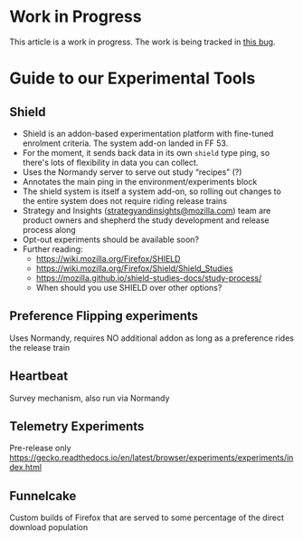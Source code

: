 # Work in Progress

This article is a work in progress.
The work is being tracked in
[this bug](https://bugzilla.mozilla.org/show_bug.cgi?id=1341812).

# Guide to our Experimental Tools

## Shield
* Shield is an addon-based experimentation platform with fine-tuned enrolment criteria. The system add-on landed in FF 53.
* For the moment, it sends back data in its own `shield` type ping, so there's lots of flexibility in data you can collect.
* Uses the Normandy server to serve out study “recipes” (?)
* Annotates the main ping in the environment/experiments block
* The shield system is itself a system add-on, so rolling out changes to the entire system does not require riding release trains
* Strategy and Insights (strategyandinsights@mozilla.com) team are product owners and shepherd the study development and release process along
* Opt-out experiments should be available soon?
* Further reading:
    * https://wiki.mozilla.org/Firefox/SHIELD
    * https://wiki.mozilla.org/Firefox/Shield/Shield_Studies
    * https://mozilla.github.io/shield-studies-docs/study-process/
    * When should you use SHIELD over other options?

## Preference Flipping experiments
Uses Normandy, requires NO additional addon as long as a preference rides the release train

## Heartbeat
Survey mechanism, also run via Normandy

## Telemetry Experiments
Pre-release only
https://gecko.readthedocs.io/en/latest/browser/experiments/experiments/index.html

## Funnelcake
Custom builds of Firefox that are served to some percentage of the direct download population
